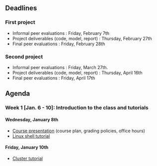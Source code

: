 ## Deadlines

### First project
- Informal peer evaluations : Friday, February 7th
- Project deliverables (code, model, report) : Thursday, February 27th
- Final peer evaluations : Friday, February 28th

### Second project
- Informal peer evaluations : Friday, March 27th.
- Project deliverables (code, model, report) : Thursday, April 16th
- Final peer evaluations : Friday, April 17th

## Agenda

### Week 1 [Jan. 6 - 10]: Introduction to the class and tutorials <a name="first_week"></a>

#### Wednesday, January 8th
- [Course presentation](https://github.com/mila-iqia/ift6759/blob/master/tutorials/class-introduction.pdf) (course plan, grading policies, office hours)
- [Linux shell tutorial](https://docs.google.com/presentation/d/1lJ8eSAhIT6Ou1XcKJ4SKMS0oMnTfhTt2fDl8GmlDzAE/edit?usp=sharing)

#### Friday, January 10th
- [Cluster tutorial](https://docs.google.com/presentation/d/1o7axnaLHVmx2uadKN3cszAXyNJ7Ia-_QOksYA7DjVqI/edit?usp=sharing)
